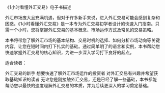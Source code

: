 《1小时看懂外汇交易》电子书描述

外汇市场庞大且充满机遇，但对于许多新手来说，进入外汇交易可能会感到复杂和困惑。《1小时看懂外汇交易》是一本专为外汇交易初学者设计的快速入门指南。只需一个小时，您将掌握外汇交易的基本概念、市场运作方式及常见的交易策略。

本书将带您了解外汇市场的基本结构、交易时机的选择、如何分析市场动向等关键内容，让您在短时间内打下扎实的基础。通过简单明了的语言和实例，本书帮助您快速掌握外汇交易的核心知识，为进一步深入学习打下良好的起点。

适合读者：

外汇交易的新手
想要快速了解外汇市场运作的投资者
对外汇交易有兴趣并希望获取基础知识的读者
无论您是刚接触外汇交易，还是已经了解一些基础，本书都能帮助您以最快的速度理解外汇交易的本质，并为后续更深入的学习奠定基础。
